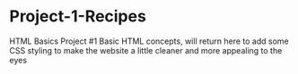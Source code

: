 # Project-1-Recipes
HTML Basics Project #1
Basic HTML concepts, will return here to add some CSS styling to make the website a little cleaner and more appealing to the eyes
